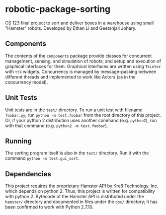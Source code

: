 # robotic-package-sorting
CS 123 final project to sort and deliver boxes in a warehouse using small "Hamster" robots.
Developed by Ethan Li and Geetanjali Johary.

## Components
The contents of the `components` package provide classes for concurrent management, sensing, and simulation of robots; and setup and execution of graphical interfaces for them. Graphical interfaces are written using `Tkinter` with `ttk` widgets. Concurrency is managed by message-passing between different threads and implemented to work like Actors (as in the concurrency model).

## Unit Tests
Unit tests are in the `test/` directory. To run a unit test with filename `foobar.py`, run `python -m test.foobar` from the root directory of this project. Or, if your python 2 distribution uses another command (e.g. `python2`), run with that command (e.g. `python2 -m test.foobar`).
## Running
The sorting program itself is also in the `test/` directory. Run it with the command `python -m test.gui_sort`.

## Dependencies
This project requires the proprietary Hamster API by Kre8 Technology, Inc, which depends on python 2. Thus, this project is written for compatibility with python 2. Bytecode of the Hamster API is distributed under the `hamster/` directory and documented in files under the `doc/` directory; it has been confirmed to work with Python 2.7.10.
